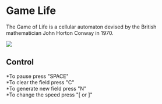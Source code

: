 # Game Life
The Game of Life is a cellular automaton devised by the British mathematician John Horton Conway in 1970.
</br>

<img src="https://github.com/TyPaporotnyk/GameLife/blob/main/img/1.gif" width="auto" height="auto" />

## Control
*To pause press "SPACE" <br/>
*To clear the field press "C"<br/>
*To generate new field press "N"<br/>
*To change the speed press "[ or ]"<br/>